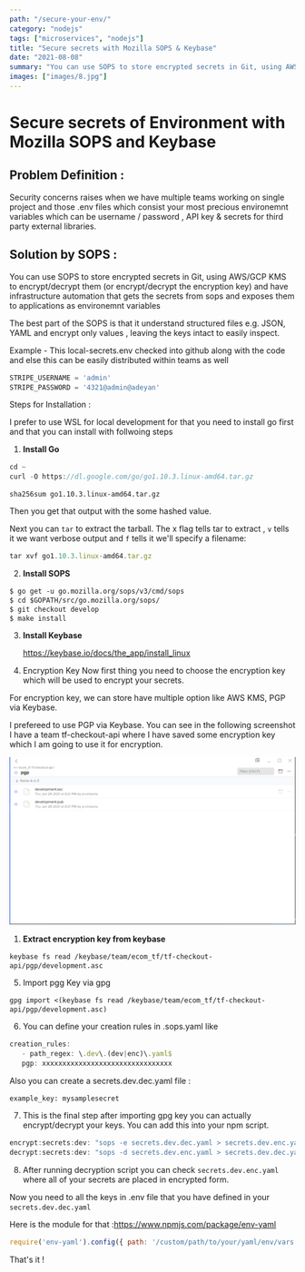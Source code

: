 ```yaml
---
path: "/secure-your-env/"
category: "nodejs"
tags: ["microservices", "nodejs"]
title: "Secure secrets with Mozilla SOPS & Keybase"
date: "2021-08-08"
summary: "You can use SOPS to store encrypted secrets in Git, using AWS/GCP KMS to encrypt/decrypt them (or encrypt/decrypt the encryption key) and have infrastructure automation that gets the secrets from sops and exposes them to applications as environemnt variables "
images: ["images/8.jpg"]
---
```



# Secure secrets of Environment with Mozilla SOPS and Keybase

## Problem Definition  :
Security concerns raises when we have multiple teams working on single project and those .env files which consist your most precious environemnt variables which can be username / password , API key & secrets for third party external libraries.

## Solution by SOPS  :
You can use SOPS to store encrypted secrets in Git, using AWS/GCP KMS to encrypt/decrypt them (or encrypt/decrypt the encryption key) and have infrastructure automation that gets the secrets from sops and exposes them to applications as environemnt variables

The best part of the SOPS is that it understand structured files e.g. JSON, YAML and encrypt only values , leaving the keys intact to easily inspect.


Example - This local-secrets.env checked into github along with the code and else this can be easily distributed within teams as well
```js
STRIPE_USERNAME = 'admin'
STRIPE_PASSWORD = '4321@admin@adeyan'
```

Steps for Installation : 

I prefer to use WSL for local development for that you need to install go first and that you can install with follwoing steps

1. **Install Go**

```js
cd ~
curl -O https://dl.google.com/go/go1.10.3.linux-amd64.tar.gz
```

```
sha256sum go1.10.3.linux-amd64.tar.gz
```
Then you get that output with the some hashed value.

Next you can `tar` to extract the tarball. The x flag tells tar to extract , `v` tells it we want verbose output and  `f` tells it we'll specify a filename:

```js
tar xvf go1.10.3.linux-amd64.tar.gz
```

2. **Install SOPS**

```
$ go get -u go.mozilla.org/sops/v3/cmd/sops
$ cd $GOPATH/src/go.mozilla.org/sops/
$ git checkout develop
$ make install
```
3. **Install Keybase** 
   
   https://keybase.io/docs/the_app/install_linux

4. Encryption Key 
Now first thing you need to choose the encryption key which will be used to encrypt your secrets.

For encryption key, we can store have multiple option like AWS KMS, PGP via Keybase.

I prefereed to use PGP via Keybase. You can see in the following screenshot I have a team tf-checkout-api where I have saved some encryption key which I am going to use it for encryption.

![Kitten](./../../resources/images/keybase.png)

1) **Extract encryption key from keybase**

```
keybase fs read /keybase/team/ecom_tf/tf-checkout-api/pgp/development.asc
```


5) Import pgg Key via gpg

```
gpg import <(keybase fs read /keybase/team/ecom_tf/tf-checkout-api/pgp/development.asc)
```

6) You can define your creation rules in .sops.yaml like

```js
creation_rules: 
   - path_regex: \.dev\.(dev|enc)\.yaml$
   pgp: xxxxxxxxxxxxxxxxxxxxxxxxxxxxxxxx
```

Also you can create a secrets.dev.dec.yaml file : 
```
example_key: mysamplesecret
```
7) This is the final step after importing gpg key you can actually encrypt/decrypt your keys. You can add this into your npm script.

```js
encrypt:secrets:dev: "sops -e secrets.dev.dec.yaml > secrets.dev.enc.yaml"
decrypt:secrets:dev: "sops -d secrets.dev.enc.yaml > secrets.dev.dec.yaml"
```

8) After running decryption script you can check `secrets.dev.enc.yaml` where all of your secrets are placed in encrypted form.

Now you need to all the keys in .env file that you have defined in your `secrets.dev.dec.yaml`

Here is the module for that :https://www.npmjs.com/package/env-yaml

```js
require('env-yaml').config({ path: '/custom/path/to/your/yaml/env/vars' });
```

That's it !
